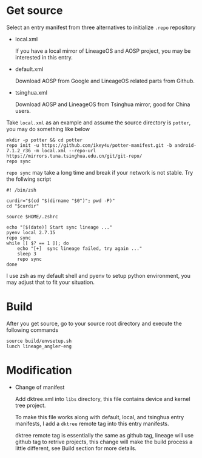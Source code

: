 # Get source

Select an entry manifest from three alternatives to initialize `.repo`
repository

- local.xml

    If you have a local mirror of LineageOS and AOSP project, you may be
    interested in this entry.

- default.xml

    Download AOSP from Google and LineageOS related parts from Github.

- tsinghua.xml

    Download AOSP and LineageOS from Tsinghua mirror, good for China users.

Take `local.xml` as an example and assume the source directory is `potter`,
you may do something like below

    mkdir -p potter && cd potter
    repo init -u https://github.com/ikey4u/potter-manifest.git -b android-7.1.2_r36 -m local.xml --repo-url https://mirrors.tuna.tsinghua.edu.cn/git/git-repo/
    repo sync

`repo sync` may take a long time and break if your network is not stable. Try
the follwing script

	#! /bin/zsh

	curdir="$(cd "$(dirname "$0")"; pwd -P)"
	cd "$curdir"

	source $HOME/.zshrc

	echo "[$(date)] Start sync lineage ..."
	pyenv local 2.7.15
	repo sync
	while [[ $? == 1 ]]; do
		echo "[+]  sync lineage failed, try again ..."
		sleep 3
		repo sync
	done

I use zsh as my default shell and pyenv to setup python environment, you may adjust that to fit your situation.

# Build

After you get source, go to your source root directory and execute the following
commands

    source build/envsetup.sh
	lunch lineage_angler-eng

# Modification

- Change of manifest

    Add dktree.xml into  `libs` directory, this file contains device and kernel tree
    project.

    To make this file works along with default, local, and tsinghua
    entry manifests, I add a `dktree` remote tag into this entry manifests.

    dktree remote tag is essentially the same as github tag, lineage will use
    github tag to retrive projects, this change will make the build process a little different,
	see Build section for more details.
